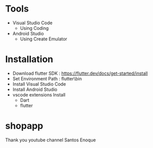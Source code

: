 # Tools
- Visual Studio Code
    - Using Coding
- Android Studio
    - Using Create Emulator

# Installation
- Download flutter SDK : https://flutter.dev/docs/get-started/install
- Set Environment Path : flutter\bin
- Install Visual Studio Code
- Install Android Studio
- vscode extensions Install
    - Dart
    - flutter
    
# shopapp
Thank you youtube channel Santos Enoque
